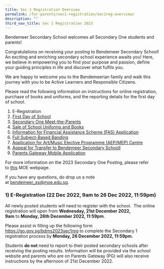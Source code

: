 ```yaml
---
title: Sec 1 Registration Overview
permalink: /for-parents/sec1-registration/sec1reg-overview/
description: ""
third_nav_title: Sec 1 Registration 2023
---
```

Bendemeer Secondary School welcomes all Secondary One students and parents!

Congratulations on receiving your posting to Bendemeer Secondary School! An exciting and enriching secondary school experience awaits you! Here, we believe in empowering you to find your purpose and passion, define your guiding principles in life and discover what fulfils you.

We are happy to welcome you to the Bendemeerian family and walk this journey with you to be Active Learners and Responsible Citizens.

Please read the following information on instructions for online registration, purchase of books and uniforms, and the reporting details for the first day of school. 

  

1.  E-Registration
2.  [First Day of School](/for-parents/sec1-registration/first-day/)
3.  [Secondary One Meet-the-Parents](/for-parents/sec1-registration/sec1-mtp/)
4.  [Sale of School Uniforms and Books](/for-parents/sec1-registration/sale-uniform-and-books/)
5.  [Information for Financial Assistance Scheme (FAS) Application](/for-parents/sec1-registration/moe-fas/)
6.  [Full Subject-Based Banding](/for-parents/sec1-registration/full-sbb/)
7.  [Application for Art/Music Elective Programme (AEP/MEP) Centre](/for-parents/sec1-registration/aepmep-centres/)
8.  [Appeal for Transfer to Bendemeer Secondary Schooll](/for-parents/sec1-registration/appeal-for-transfer/)
9.  [Parents Gateway Mobile Application](/for-parents/sec1-registration/pg-mobileapp/)



For more information on the 2023 Secondary One Posting, please refer to <a href="https://pg.moe.edu.sg" target="_blank" >this</a> MOE webpage.

If you have any questions, do drop us a note at [bendemeer_ss@moe.edu.sg](mailto:bendemeer_ss@moe.edu.sg).
<br>

### **1) E-Registration (22 Dec 2022, 9am to 26 Dec 2022, 11:59pm)**

All newly posted students will need to register with the school.  The online registration will open from **Wednesday, 21st December 2022, 9am** to **Monday, 26th December 2022, 11:59pm**.

  

Please assist in filling up the following form <a href="https://go.gov.sg/bdms2023sec1reg" target="_blank" >https://go.gov.sg/bdms2023sec1reg</a> to complete the Secondary 1 registration process by **Monday, 26 December 2022, 11:59pm.**

Students **do not** need to report to their posted secondary schools after receiving the posting results.  Information will be provided via the school website and parents who are on Parents Gateway (PG) will also receive instructions by the afternoon of 21st December 2022.